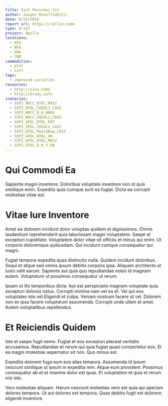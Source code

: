 ```yaml
---
title: Sint Possimus Sit
author: Jasper Runolfsdottir
date: 8/22/2016
report url: https://rollin.name
type: brief
project: Apollo
locations:
  - AFG
  - BFA
  - KNA
  - CNM
commodities:
  - plnt
  - cott
tags:
  - improved-varieties
resources:
  - http://viva.name
  - http://brady.info
scenarios:
  - SSP2_NOCC_DTOL_MAIZ
  - SSP2_GFDL_CBIOL1_CASS
  - SSP2_NOCC_D_H_WHEA
  - SSP2_NOCC_CBIOL1_CASS
  - SSP2_GFDL_DTOL_POT
  - SSP2_GFDL_CBIOL2_CASS
  - SSP2_GFDL_MealyBug_CASS
  - SSP2_GFDL_HTOL_GN
  - SSP2_GFDL_DTOL_MAIZ
  - SSP2_GFDL_D_H_Y_GN
---
```

# Qui Commodi Ea
Sapiente magni inventore. Doloribus voluptate inventore non id quis similique enim. Expedita quia cumque sunt ea fugiat. Dicta ea corrupti molestiae vitae est.

# Vitae Iure Inventore
Amet ea dolorem incidunt dolor voluptas quidem et dignissimos. Omnis laudantium reprehenderit quia laboriosam magni voluptatem. Saepe et excepturi cupiditate. Voluptatem dolor vitae sit officiis et minus qui enim. Ut corporis doloremque quibusdam. Qui incidunt cumque consequatur qui magni.
 Fugiat tempore expedita quas distinctio nulla. Quidem incidunt doloribus. Sequi et atque sed omnis ipsum debitis corporis ipsa. Aliquam architecto ut iusto velit earum. Sapiente aut quia quo repudiandae nobis id magnam autem. Voluptatum ut possimus consequatur ut rerum.
 Ipsam ut illo temporibus dicta. Aut est perspiciatis magnam voluptate quia excepturi dolores natus. Corrupti minima nam vel ea et. Vel qui eos voluptates iste vel.Eligendi et culpa. Veniam nostrum facere ut vel. Dolorem non ex ipsa facere voluptatum assumenda. Corrupti unde ullam et amet. Autem voluptatibus repellendus.

# Et Reiciendis Quidem
Iste et saepe fugit nemo. Fugiat et eos excepturi placeat veritatis accusamus. Repudiandae et rerum qui quia fugiat quasi consectetur eos. Et ea magni molestiae aspernatur sit non. Quo minus est.
 Expedita dolorem fuga eum eos alias tempora. Assumenda id ipsum nesciunt similique ut ipsum in expedita rem. Atque eum provident. Possimus consequatur ab et et maxime dolor est quas. Et voluptatem et quia et rerum nisi iste.
 Vero molestiae aliquam. Harum nesciunt molestias vero est quia qui aperiam dolores tempora. Ut aut dolores est tempora. Quas debitis fugit est dolorem eligendi inventore.
